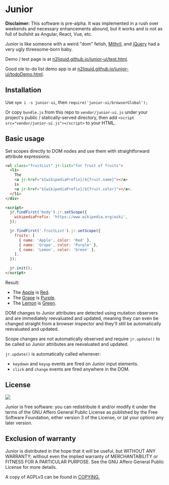 # Junior

**Disclaimer:** This software is pre-alpha. It was implemented in a rush over weekends and necessary enhancements abound, but it works and is not as full of bullshit as Angular, React, Vue, etc.

Junior is like someone with a weird "dom" fetish, [Mithril](https://mithril.js.org), and [jQuery](https://jquery.org) had a very ugly threesome-born baby.

Demo / test page is at [n2liquid.github.io/junior-ui/test.html](https://n2liquid.github.io/junior-ui/test.html).

Good ole to-do list demo app is at [n2liquid.github.io/junior-ui/todoDemo.html](https://n2liquid.github.io/junior-ui/todoDemo.html).

## Installation

Use `npm i -s junior-ui`, then `require('junior-ui/browserGlobal');`

Or copy `bundle.js` from this repo to `vendor/junior-ui.js` under your project's public / statically-served directory, then add `<script src="vendor/junior-ui.js"></script>` to your HTML.

## Basic usage

Set scopes directly to DOM nodes and use them with straightforward attribute expressions:

```html
<ul class="fruitList" jr-list="for fruit of fruits">
  <li>
    The
    <a jr-href="${wikipediaPrefix}/${fruit.name}"></a>
    is
    <a jr-href="${wikipediaPrefix}/${fruit.color}"></a>.
  </li>
</div>

<script>
  jr.findFirst('body').jr.setScope({
    wikipediaPrefix: 'https://www.wikipedia.org/wiki',
  });

  jr.findFirst('.fruitList').jr.setScope({
    fruits: [
      { name: 'Apple', color: 'Red' },
      { name: 'Grape', color: 'Purple' },
      { name: 'Lemon', color: 'Green' },
    ],
  });

  jr.init();
</script>
```

Result:

* The [Apple](https://www.wikipedia.org/wiki/Apple) is [Red](https://www.wikipedia.org/wiki/Red).
* The [Grape](https://www.wikipedia.org/wiki/Grape) is [Purple](https://www.wikipedia.org/wiki/Purple).
* The [Lemon](https://www.wikipedia.org/wiki/Lemon) is [Green](https://www.wikipedia.org/wiki/Green).

DOM changes to Junior attributes are detected using mutation observers and are immediately reevaluated and updated, meaning they can even be changed straight from a browser inspector and they'll still be automatically reevaluated and updated.

Scope changes are not automatically observed and require `jr.update()` to be called so Junior attributes are reevaluated and updated.

`jr.update()` is automatically called whenever:

* `keydown` and `keyup` events are fired on Junior input elements.
* `click` and `change` events are fired anywhere in the DOM.

## License

![](https://www.gnu.org/graphics/agplv3-155x51.png)

Junior is free software: you can redistribute it and/or modify it under the terms of the GNU Affero General Public License as published by the Free Software Foundation, either version 3 of the License, or (at your option) any later version.

## Exclusion of warranty

Junior is distributed in the hope that it will be useful, but WITHOUT ANY WARRANTY; without even the implied warranty of MERCHANTABILITY or FITNESS FOR A PARTICULAR PURPOSE. See the GNU Affero General Public License for more details.

A copy of AGPLv3 can be found in [COPYING.](COPYING)
